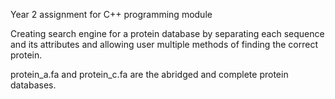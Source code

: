 Year 2 assignment for C++ programming module

Creating search engine for a protein database by separating each sequence and its attributes and allowing user multiple methods of finding the correct protein.


protein_a.fa and protein_c.fa are the abridged and complete protein databases.
